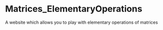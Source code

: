 # Matrices_ElementaryOperations
A website which allows you to play with elementary operations of matrices

